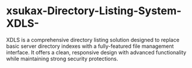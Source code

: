 # xsukax-Directory-Listing-System-XDLS-
XDLS is a comprehensive directory listing solution designed to replace basic server directory indexes with a fully-featured file management interface. It offers a clean, responsive design with advanced functionality while maintaining strong security protections.
